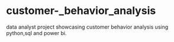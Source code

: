 # customer-_behavior_analysis
data analyst project showcasing customer behavior analysis using python,sql and power bi.

